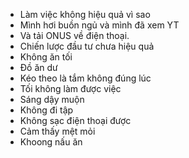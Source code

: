 - Làm việc không hiệu quả vì sao
- Mình hơi buồn ngủ và mình đã xem YT
- Và tải ONUS về điện thoại.
- Chiến lược đầu tư chưa hiệu quả
- Không ăn tối
- Đồ ăn dư
- Kéo theo là tắm không đúng lúc
- Tối không làm được việc
- Sáng dậy muộn
- Không đi tập
- Không sạc điện thoại được
- Cảm thấy mệt mỏi
- Khoong nấu ăn